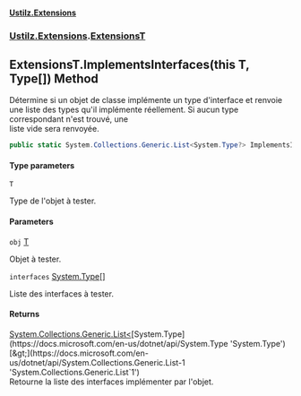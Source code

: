 #### [Ustilz.Extensions](index.md 'index')
### [Ustilz.Extensions](Ustilz.Extensions.md 'Ustilz.Extensions').[ExtensionsT](Ustilz.Extensions.ExtensionsT.md 'Ustilz.Extensions.ExtensionsT')

## ExtensionsT.ImplementsInterfaces<T>(this T, Type[]) Method

Détermine si un objet de classe implémente un type d'interface et renvoie une liste des types qu'il implémente réellement. Si aucun type correspondant n'est trouvé, une  
liste vide sera renvoyée.

```csharp
public static System.Collections.Generic.List<System.Type?> ImplementsInterfaces<T>(this T obj, params System.Type[] interfaces);
```
#### Type parameters

<a name='Ustilz.Extensions.ExtensionsT.ImplementsInterfaces_T_(thisT,System.Type[]).T'></a>

`T`

Type de l'objet à tester.
#### Parameters

<a name='Ustilz.Extensions.ExtensionsT.ImplementsInterfaces_T_(thisT,System.Type[]).obj'></a>

`obj` [T](Ustilz.Extensions.ExtensionsT.ImplementsInterfaces_T_(thisT,System.Type[]).md#Ustilz.Extensions.ExtensionsT.ImplementsInterfaces_T_(thisT,System.Type[]).T 'Ustilz.Extensions.ExtensionsT.ImplementsInterfaces<T>(this T, System.Type[]).T')

Objet à tester.

<a name='Ustilz.Extensions.ExtensionsT.ImplementsInterfaces_T_(thisT,System.Type[]).interfaces'></a>

`interfaces` [System.Type](https://docs.microsoft.com/en-us/dotnet/api/System.Type 'System.Type')[[]](https://docs.microsoft.com/en-us/dotnet/api/System.Array 'System.Array')

Liste des interfaces à tester.

#### Returns
[System.Collections.Generic.List&lt;](https://docs.microsoft.com/en-us/dotnet/api/System.Collections.Generic.List-1 'System.Collections.Generic.List`1')[System.Type](https://docs.microsoft.com/en-us/dotnet/api/System.Type 'System.Type')[&gt;](https://docs.microsoft.com/en-us/dotnet/api/System.Collections.Generic.List-1 'System.Collections.Generic.List`1')  
Retourne la liste des interfaces implémenter par l'objet.